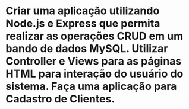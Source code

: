 # Criar uma aplicação utilizando Node.js e Express que permita realizar as operações CRUD em um bando de dados MySQL. Utilizar Controller e Views para as páginas HTML para interação do usuário do sistema. Faça uma aplicação para Cadastro de Clientes.
